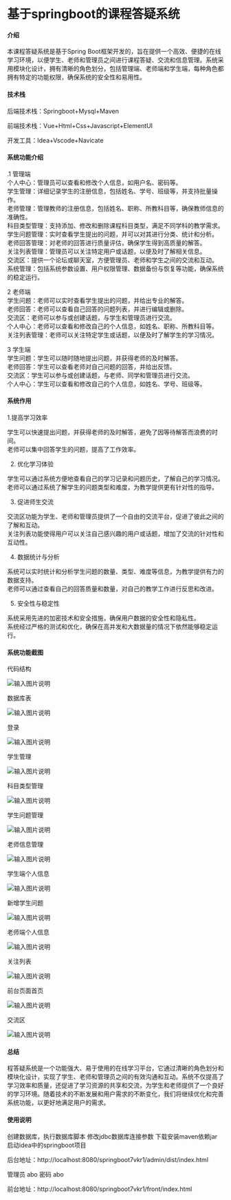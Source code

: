 # 基于springboot的课程答疑系统

#### 介绍

本课程答疑系统是基于Spring Boot框架开发的，旨在提供一个高效、便捷的在线学习环境，以便学生、老师和管理员之间进行课程答疑、交流和信息管理。系统采用模块化设计，拥有清晰的角色划分，包括管理端、老师端和学生端，每种角色都拥有特定的功能权限，确保系统的安全性和易用性。

#### 技术栈

后端技术栈：Springboot+Mysql+Maven

前端技术栈：Vue+Html+Css+Javascript+ElementUI

开发工具：Idea+Vscode+Navicate

#### 系统功能介绍

.1 管理端  
个人中心：管理员可以查看和修改个人信息，如用户名、密码等。  
学生管理：详细记录学生的注册信息，包括姓名、学号、班级等，并支持批量操作。  
老师管理：管理教师的注册信息，包括姓名、职称、所教科目等，确保教师信息的准确性。  
科目类型管理：支持添加、修改和删除课程科目类型，满足不同学科的教学需求。  
学生问题管理：实时查看学生提出的问题，并可以对其进行分类、统计和分析。  
老师回答管理：对老师的回答进行质量评估，确保学生得到高质量的解答。  
关注列表管理：管理员可以关注特定用户或话题，以便及时了解相关信息。  
交流区：提供一个论坛或聊天室，方便管理员、老师和学生之间的交流和互动。  
系统管理：包括系统参数设置、用户权限管理、数据备份与恢复等功能，确保系统的稳定运行。  

2 老师端  
学生问题：老师可以实时查看学生提出的问题，并给出专业的解答。  
老师回答：老师可以查看自己回答的问题列表，并进行编辑或删除。  
交流区：老师可以参与或创建话题，与学生和管理员进行交流。  
个人中心：老师可以查看和修改自己的个人信息，如姓名、职称、所教科目等。  
关注列表管理：老师可以关注特定学生或话题，以便及时了解学生的学习情况。  

3 学生端  
学生问题：学生可以随时随地提出问题，并获得老师的及时解答。  
老师回答：学生可以查看老师对自己问题的回答，并给出反馈。  
交流区：学生可以参与或创建话题，与老师、同学和管理员进行交流。  
个人中心：学生可以查看和修改自己的个人信息，如姓名、学号、班级等。  

#### 系统作用

1.提高学习效率  

学生可以快速提出问题，并获得老师的及时解答，避免了因等待解答而浪费的时间。  
老师可以集中回答学生的问题，提高了工作效率。  

2. 优化学习体验  

学生可以通过系统方便地查看自己的学习记录和问题历史，了解自己的学习情况。  
老师可以通过系统了解学生的问题类型和难度，为教学提供更有针对性的指导。  

3. 促进师生交流  

交流区功能为学生、老师和管理员提供了一个自由的交流平台，促进了彼此之间的了解和互动。  
关注列表功能使得用户可以关注自己感兴趣的用户或话题，增加了交流的针对性和互动性。  

4. 数据统计与分析  

系统可以实时统计和分析学生问题的数量、类型、难度等信息，为教学提供有力的数据支持。  
老师可以通过查看自己的回答质量和数量，对自己的教学工作进行反思和改进。  

5. 安全性与稳定性  

系统采用先进的加密技术和安全措施，确保用户数据的安全性和隐私性。  
系统经过严格的测试和优化，确保在高并发和大数据量的情况下依然能够稳定运行。  
 
#### 系统功能截图

代码结构

![输入图片说明](images/46eea76bdb5d9090c084cfef8c19da4.png)

数据库表

![输入图片说明](images/9fd58bba2a7367a7ddf44c92ef001e3.png)

登录

![输入图片说明](images/f2705d51cbea6d67fe1a1b5382aebf8.png)

学生管理

![输入图片说明](images/a538ff8f29f3cfa2f7b0283e2109c8d.png)

科目类型管理

![输入图片说明](images/6f74bf7f8cfe38ca3cd77c7ca76cc7f.png)

学生问题管理

![输入图片说明](images/f120f9924f64a51dcae80828d012ad1.png)

老师信息管理

![输入图片说明](images/3e7858b7616b8d7bc3de969835d5414.png)

学生端个人信息

![输入图片说明](images/4e89b43aa35d5aff906f703b4c68292.png)

新增学生问题

![输入图片说明](images/10135f590763153bc767a18763c99e5.png)

老师端个人信息

![输入图片说明](images/5a6f57a8f5622400cabd44b06c6306e.png)

关注列表

![输入图片说明](images/f960b2d6505a0e1bde4da0be6161b94.png)

前台页面首页

![输入图片说明](images/118019e724659266da0df1a21b86063.png)

交流区

![输入图片说明](images/23c3166ce98fa0b4793a078d708d634.png)

#### 总结

程答疑系统是一个功能强大、易于使用的在线学习平台，它通过清晰的角色划分和模块化设计，实现了学生、老师和管理员之间的有效沟通和互动。系统不仅提高了学习效率和质量，还促进了学习资源的共享和交流，为学生和老师提供了一个良好的学习环境。随着技术的不断发展和用户需求的不断变化，我们将继续优化和完善系统功能，以更好地满足用户的需求。

#### 使用说明

创建数据库，执行数据库脚本 修改jdbc数据库连接参数 下载安装maven依赖jar 启动idea中的springboot项目

后台地址：http://localhost:8080/springboot7vkr1/admin/dist/index.html

管理员  abo 密码 abo

前台地址：http://localhost:8080/springboot7vkr1/front/index.html
